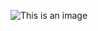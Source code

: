 ![This is an image](https://static.wikia.nocookie.net/leagueoflegends/images/5/5a/Aurelion_Sol_StormDragon_%28Base%29.png/revision/latest?cb=20200917212314)
